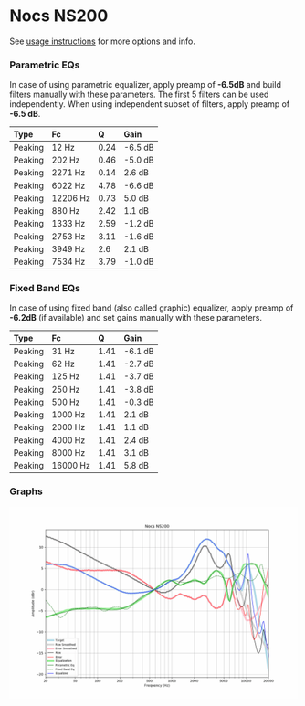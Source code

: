 # Nocs NS200
See [usage instructions](https://github.com/jaakkopasanen/AutoEq#usage) for more options and info.

### Parametric EQs
In case of using parametric equalizer, apply preamp of **-6.5dB** and build filters manually
with these parameters. The first 5 filters can be used independently.
When using independent subset of filters, apply preamp of **-6.5 dB**.

| Type    | Fc       |    Q | Gain    |
|:--------|:---------|:-----|:--------|
| Peaking | 12 Hz    | 0.24 | -6.5 dB |
| Peaking | 202 Hz   | 0.46 | -5.0 dB |
| Peaking | 2271 Hz  | 0.14 | 2.6 dB  |
| Peaking | 6022 Hz  | 4.78 | -6.6 dB |
| Peaking | 12206 Hz | 0.73 | 5.0 dB  |
| Peaking | 880 Hz   | 2.42 | 1.1 dB  |
| Peaking | 1333 Hz  | 2.59 | -1.2 dB |
| Peaking | 2753 Hz  | 3.11 | -1.6 dB |
| Peaking | 3949 Hz  | 2.6  | 2.1 dB  |
| Peaking | 7534 Hz  | 3.79 | -1.0 dB |

### Fixed Band EQs
In case of using fixed band (also called graphic) equalizer, apply preamp of **-6.2dB**
(if available) and set gains manually with these parameters.

| Type    | Fc       |    Q | Gain    |
|:--------|:---------|:-----|:--------|
| Peaking | 31 Hz    | 1.41 | -6.1 dB |
| Peaking | 62 Hz    | 1.41 | -2.7 dB |
| Peaking | 125 Hz   | 1.41 | -3.7 dB |
| Peaking | 250 Hz   | 1.41 | -3.8 dB |
| Peaking | 500 Hz   | 1.41 | -0.3 dB |
| Peaking | 1000 Hz  | 1.41 | 2.1 dB  |
| Peaking | 2000 Hz  | 1.41 | 1.1 dB  |
| Peaking | 4000 Hz  | 1.41 | 2.4 dB  |
| Peaking | 8000 Hz  | 1.41 | 3.1 dB  |
| Peaking | 16000 Hz | 1.41 | 5.8 dB  |

### Graphs
![](./Nocs%20NS200.png)